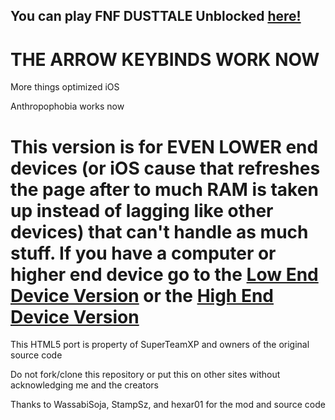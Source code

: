 ## You can play FNF DUSTTALE Unblocked [here!](https://subtlexp.github.io/FNF-DUSTTALE-Web-Potato-Device/)
 # THE ARROW KEYBINDS WORK NOW
 More things optimized iOS
 
 Anthropophobia works now
 # This version is for EVEN LOWER end devices (or iOS cause that refreshes the page after to much RAM is taken up instead of lagging like other devices) that can't handle as much stuff. If you have a computer or higher end device go to the [Low End Device Version](https://github.com/SubtleXP/FNF-DUSTTALE-Web-Low-End-Device) or the [High End Device Version](https://github.com/SubtleXP/FNF-DUSTTALE-Web-High-End-Device)

This HTML5 port is property of SuperTeamXP and owners of the original source code

Do not fork/clone this repository or put this on other sites without acknowledging me and the creators

Thanks to WassabiSoja, StampSz, and hexar01 for the mod and source code
